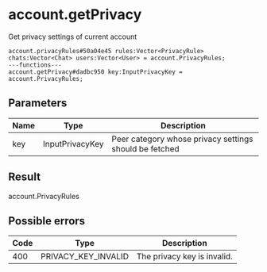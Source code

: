 # account.getPrivacy
Get privacy settings of current account

```
account.privacyRules#50a04e45 rules:Vector<PrivacyRule> chats:Vector<Chat> users:Vector<User> = account.PrivacyRules;
---functions---
account.getPrivacy#dadbc950 key:InputPrivacyKey = account.PrivacyRules;
```

## Parameters
| Name | Type | Description |
| ---- | :----: | ----------- |
| key | InputPrivacyKey | Peer category whose privacy settings should be fetched |


## Result
account.PrivacyRules

## Possible errors
| Code | Type | Description |
| ---- | :----: | ----------- |
| 400 | PRIVACY_KEY_INVALID | The privacy key is invalid. |

